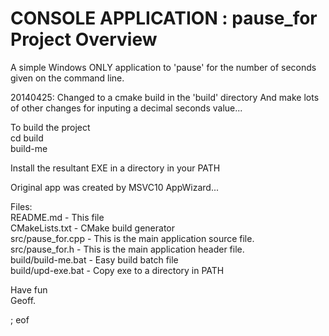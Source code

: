 # CONSOLE APPLICATION : pause_for Project Overview

A simple Windows ONLY application to 'pause' for the number of 
seconds given on the command line.

20140425: Changed to a cmake build in the 'build' directory
And make lots of other changes for inputing a decimal seconds value...

To build the project  
cd build  
build-me

Install the resultant EXE in a directory in your PATH

Original app was created by MSVC10 AppWizard...

Files:  
README.md          - This file  
CMakeLists.txt     - CMake build generator  
src/pause_for.cpp  - This is the main application source file.  
src/pause_for.h    - This is the main application header file.  
build/build-me.bat - Easy build batch file  
build/upd-exe.bat  - Copy exe to a directory in PATH  

Have fun  
Geoff.

; eof
